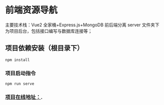 # 前端资源导航

主要技术栈：Vue2 全家桶+Express.js+MongoDB 前后端分离
server 文件夹下为项目后台，包括接口编写与数据库连接等；

## 项目依赖安装（根目录下）

```
npm install
```

### 项目启动指令

```
npm run serve
```

### [项目在线地址：](https://cli.vuejs.org/config/).
